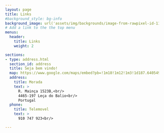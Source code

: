 ```yaml
---
layout: page
title: Links
#background_style: bg-info
background_image: url('assets/img/backgrounds/image-from-rawpixel-id-1199650-jpeg.jpg')
# Add a link to the the top menu
menus:
  header:
    title: Links
    weight: 2

sections:
- type: address.html
  section_id: address
  title: Seja bem vindo!
  map: https://www.google.com/maps/embed?pb=!1m18!1m12!1m3!1d187.6405493950489!2d-8.618914024254558!3d41.194549248072306!2m3!1f0!2f0!3f0!3m2!1i1024!2i768!4f13.1!3m3!1m2!1s0xd2465d461dec551%3A0xb069b0d19bf35e1f!2sR.%20Main%C3%A7a%201523B%2C%20Le%C3%A7a%20do%20Balio!5e0!3m2!1sen!2spt!4v1708709387921!5m2!1sen!2spt
  address:
    title: Morada
    text: >
      R. Mainça 1523B,<br/>
      4465-197 Leça do Balio<br/>
      Portugal
  phone:
    title: Telemovel
    text: >
      910 747 923<br/>

---
```


